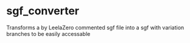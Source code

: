 # sgf_converter
Transforms a by LeelaZero commented sgf file into a sgf with variation branches to be easily accessable
